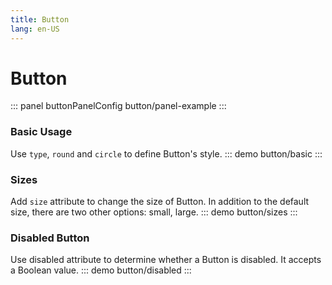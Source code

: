 ```yaml
---
title: Button
lang: en-US
---
```


<script setup>
import {buttonPanelConfig} from '../../components/panel/config'
</script>

# Button
::: panel buttonPanelConfig
button/panel-example
:::

### Basic Usage
Use `type`, `round` and `circle` to define Button's style.
::: demo
button/basic
:::

### Sizes
Add `size` attribute to change the size of Button. In addition to the default size, there are two other options: small, large.
::: demo
button/sizes
:::

### Disabled Button
Use disabled attribute to determine whether a Button is disabled. It accepts a Boolean value.
::: demo
button/disabled
:::